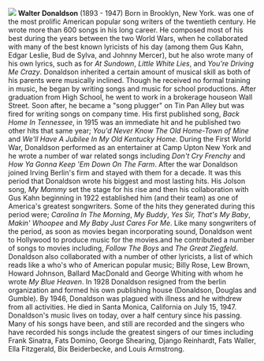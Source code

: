 ![](/wdonaldson.jpg)
**Walter Donaldson** (1893 - 1947) Born in Brooklyn, New York. was one of the most prolific American popular song writers of the twentieth century. He wrote more than 600 songs in his long career. He composed most of his best during the years between the two World Wars, when he collaborated with many of the best known lyricists of his day (among them Gus Kahn, Edgar Leslie, Bud de Sylva, and Johnny Mercer), but he also wrote many of his own lyrics, such as for *At Sundown*, *Little White Lies*, and *You're Driving Me Crazy*.
Donaldson inherited a certain amount of musical skill as both of his parents were musically inclined. Though he received no formal training in music, he began by writing songs and music for school productions. After graduation from High School, he went to work in a brokerage houseon Wall Street. Soon after, he became a "song plugger" on Tin Pan Alley but was fired for writing songs on company time. His first published song, *Back Home In Tennessee*, in 1915 was an immediate hit and he published two other hits that same year; *You'd Never Know The Old Home-Town of Mine* and *We'll Have A Jubilee In My Old Kentucky Home*.
During the First World War, Donaldson performed as an entertainer at Camp Upton New York and he wrote a number of war related songs including *Don't Cry Frenchy* and *How Ya Gonna Keep 'Em Down On The Farm*. After the war Donaldson joined Irving Berlin's firm and stayed with them for a decade. It was this period that Donaldson wrote his biggest and most lasting hits. His Jolson song, *My Mammy* set the stage for his rise and then his collaboration with Gus Kahn beginning in 1922 established him (and their team) as one of America's greatest songwriters. Some of the hits they generated during this period were; *Carolina In The Morning*, *My Buddy*, *Yes Sir, That's My Baby*, *Makin' Whoopee* and *My Baby Just Cares For Me*. Like many songwriters of the period, as soon as movies began incorporating sound, Donaldson went to Hollywood to produce music for the movies.and he contributed a number of songs to movies including, *Follow The Boys* and *The Great Ziegfeld*.
Donaldson also collaborated with a number of other lyricists, a list of which reads like a who's who of American popular music; Billy Rose, Lew Brown, Howard Johnson, Ballard MacDonald and George Whiting with whom he wrote *My Blue Heaven*. In 1928 Donaldson resigned from the berlin organization and formed his own publishing house (Donaldson, Douglas and Gumble). By 1946, Donaldson was plagued with illness and he withdrew from all activities. He died in Santa Monica, California on July 15, 1947.
Donaldson's music lives on today, over a half century since his passing. Many of his songs have been, and still are recorded and the singers who have recorded his songs include the greatest singers of our times including Frank Sinatra, Fats Domino, George Shearing, Django Reinhardt, Fats Waller, Ella Fitzgerald, Bix Beiderbecke, and Louis Armstrong.